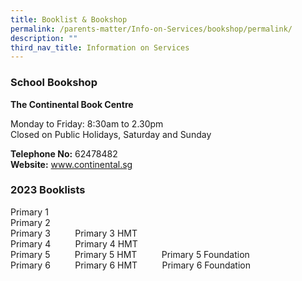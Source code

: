 ```yaml
---
title: Booklist & Bookshop
permalink: /parents-matter/Info-on-Services/bookshop/permalink/
description: ""
third_nav_title: Information on Services
---
```


### **School Bookshop**
**The Continental Book Centre**

Monday to Friday: 8:30am to 2.30pm  
Closed on Public Holidays, Saturday and Sunday

**Telephone No:** 62478482  
**Website:** <a href="https://thecontinental.sg/"
  target="_blank" rel="noopener noreferrer">www.continental.sg</a>

### **2023 Booklists**
Primary 1[](/files/Parents%20Matter/Information/2023/Unity%20Primary%20Booklist%202023%20Primary%201.pdf)
<br>Primary 2[](/files/Parents%20Matter/Information/2023/Unity%20Primary%20Booklist%202023%20Primary%202.pdf)
<br>Primary 3[](/files/Parents%20Matter/Information/2023/Unity%20Primary%20Booklist%202023%20Primary%203.pdf)&nbsp;&nbsp;&nbsp;&nbsp;&nbsp;&nbsp;&nbsp;&nbsp;&nbsp;&nbsp;Primary 3 HMT[](/files/Parents%20Matter/Information/2023/Unity%20Primary%20Booklist%202023%20Primary%203%20HMT.pdf)
<br>Primary 4[](/files/Parents%20Matter/Information/2023/Unity%20Primary%20Booklist%202023%20Primary%204.pdf)&nbsp;&nbsp;&nbsp;&nbsp;&nbsp;&nbsp;&nbsp;&nbsp;&nbsp;&nbsp;Primary 4 HMT[](/files/Parents%20Matter/Information/2023/Unity%20Primary%20Booklist%202023%20Primary%204%20HMT.pdf)
<br>Primary 5[](/files/Parents%20Matter/Information/2023/Unity%20Primary%20Booklist%202023%20Primary%205.pdf)&nbsp;&nbsp;&nbsp;&nbsp;&nbsp;&nbsp;&nbsp;&nbsp;&nbsp;&nbsp;Primary 5 HMT[](/files/Parents%20Matter/Information/2023/Unity%20Primary%20Booklist%202023%20Primary%205%20HMT.pdf)&nbsp;&nbsp;&nbsp;&nbsp;&nbsp;&nbsp;&nbsp;&nbsp;&nbsp;&nbsp;Primary 5 Foundation[](/files/Parents%20Matter/Information/2023/Unity%20Primary%20Booklist%202023%20Primary%205%20F.pdf)
<br>Primary 6[](/files/Parents%20Matter/Information/2023/Unity%20Primary%20Booklist%202023%20Primary%206.pdf)&nbsp;&nbsp;&nbsp;&nbsp;&nbsp;&nbsp;&nbsp;&nbsp;&nbsp;&nbsp;Primary 6 HMT[](/files/Parents%20Matter/Information/2023/Unity%20Primary%20Booklist%202023%20Primary%206%20HMT.pdf)&nbsp;&nbsp;&nbsp;&nbsp;&nbsp;&nbsp;&nbsp;&nbsp;&nbsp;&nbsp;Primary 6 Foundation[](/files/Parents%20Matter/Information/2023/Unity%20Primary%20Booklist%202023%20Primary%206%20F.pdf)
